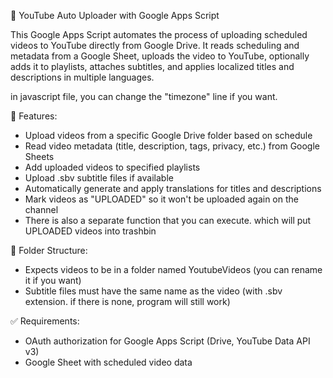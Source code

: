 📅 YouTube Auto Uploader with Google Apps Script

This Google Apps Script automates the process of uploading scheduled videos to YouTube directly from Google Drive. It reads scheduling and metadata from a Google Sheet, uploads the video to YouTube, optionally adds it to playlists, attaches subtitles, and applies localized titles and descriptions in multiple languages.

in javascript file, you can change the "timezone" line if you want.

🔧 Features:
- Upload videos from a specific Google Drive folder based on schedule
- Read video metadata (title, description, tags, privacy, etc.) from Google Sheets
- Add uploaded videos to specified playlists
- Upload .sbv subtitle files if available
- Automatically generate and apply translations for titles and descriptions
- Mark videos as "UPLOADED" so it won't be uploaded again on the channel
- There is also a separate function that you can execute. which will put UPLOADED videos into trashbin

📂 Folder Structure:
- Expects videos to be in a folder named YoutubeVideos (you can rename it if you want)
- Subtitle files must have the same name as the video (with .sbv extension. if there is none, program will still work)

✅ Requirements:
- OAuth authorization for Google Apps Script (Drive, YouTube Data API v3)
- Google Sheet with scheduled video data
